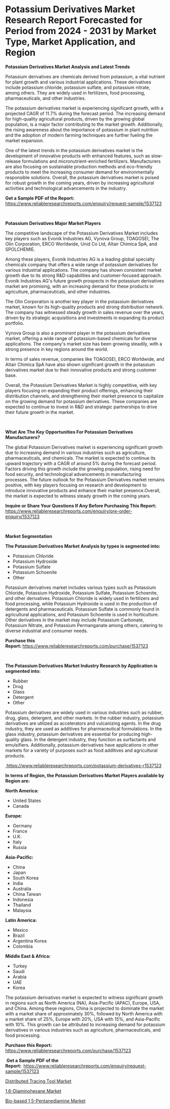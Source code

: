 <p><h1>Potassium Derivatives Market Research Report Forecasted for Period from 2024 -  2031 by Market Type, Market Application, and Region</h1></p><p><strong>Potassium Derivatives Market Analysis and Latest Trends</strong></p>
<p><p>Potassium derivatives are chemicals derived from potassium, a vital nutrient for plant growth and various industrial applications. These derivatives include potassium chloride, potassium sulfate, and potassium nitrate, among others. They are widely used in fertilizers, food processing, pharmaceuticals, and other industries.</p><p>The potassium derivatives market is experiencing significant growth, with a projected CAGR of 11.7% during the forecast period. The increasing demand for high-quality agricultural products, driven by the growing global population, is a major factor contributing to the market growth. Additionally, the rising awareness about the importance of potassium in plant nutrition and the adoption of modern farming techniques are further fueling the market expansion.</p><p>One of the latest trends in the potassium derivatives market is the development of innovative products with enhanced features, such as slow-release formulations and micronutrient-enriched fertilizers. Manufacturers are also focusing on sustainable production methods and eco-friendly products to meet the increasing consumer demand for environmentally responsible solutions. Overall, the potassium derivatives market is poised for robust growth in the coming years, driven by increasing agricultural activities and technological advancements in the industry.</p></p>
<p><strong>Get a Sample PDF of the Report:&nbsp;</strong> <a href="https://www.reliableresearchreports.com/enquiry/request-sample/1537123">https://www.reliableresearchreports.com/enquiry/request-sample/1537123</a></p>
<p>&nbsp;</p>
<p><strong>Potassium Derivatives Major Market Players</strong></p>
<p><p>The competitive landscape of the Potassium Derivatives Market includes key players such as Evonik Industries AG, Vynova Group, TOAGOSEI, The Olin Corporation, ERCO Worldwide, Unid Co Ltd, Altair Chimica SpA, and SPOLCHEMIE.</p><p>Among these players, Evonik Industries AG is a leading global specialty chemicals company that offers a wide range of potassium derivatives for various industrial applications. The company has shown consistent market growth due to its strong R&D capabilities and customer-focused approach. Evonik Industries AG's future growth prospects in the potassium derivatives market are promising, with an increasing demand for these products in agriculture, pharmaceuticals, and other industries.</p><p>The Olin Corporation is another key player in the potassium derivatives market, known for its high-quality products and strong distribution network. The company has witnessed steady growth in sales revenue over the years, driven by its strategic acquisitions and investments in expanding its product portfolio.</p><p>Vynova Group is also a prominent player in the potassium derivatives market, offering a wide range of potassium-based chemicals for diverse applications. The company's market size has been growing steadily, with a strong presence in key regions around the world.</p><p>In terms of sales revenue, companies like TOAGOSEI, ERCO Worldwide, and Altair Chimica SpA have also shown significant growth in the potassium derivatives market due to their innovative products and strong customer base.</p><p>Overall, the Potassium Derivatives Market is highly competitive, with key players focusing on expanding their product offerings, enhancing their distribution channels, and strengthening their market presence to capitalize on the growing demand for potassium derivatives. These companies are expected to continue to invest in R&D and strategic partnerships to drive their future growth in the market.</p></p>
<p>&nbsp;</p>
<p><strong>What Are The Key Opportunities For Potassium Derivatives Manufacturers?</strong></p>
<p><p>The global Potassium Derivatives market is experiencing significant growth due to increasing demand in various industries such as agriculture, pharmaceuticals, and chemicals. The market is expected to continue its upward trajectory with a CAGR of around 5% during the forecast period. Factors driving this growth include the growing population, rising need for food security, and technological advancements in manufacturing processes. The future outlook for the Potassium Derivatives market remains positive, with key players focusing on research and development to introduce innovative products and enhance their market presence.Overall, the market is expected to witness steady growth in the coming years.</p></p>
<p><strong>Inquire or Share Your Questions If Any Before Purchasing This Report:</strong> <a href="https://www.reliableresearchreports.com/enquiry/pre-order-enquiry/1537123">https://www.reliableresearchreports.com/enquiry/pre-order-enquiry/1537123</a></p>
<p>&nbsp;</p>
<p><strong>Market Segmentation</strong></p>
<p><strong>The Potassium Derivatives Market Analysis by types is segmented into:</strong></p>
<p><ul><li>Potassium Chloride</li><li>Potassium Hydroxide</li><li>Potassium Sulfate</li><li>Potassium Schoenite</li><li>Other</li></ul></p>
<p><p>Potassium derivatives market includes various types such as Potassium Chloride, Potassium Hydroxide, Potassium Sulfate, Potassium Schoenite, and other derivatives. Potassium Chloride is widely used in fertilizers and food processing, while Potassium Hydroxide is used in the production of detergents and pharmaceuticals. Potassium Sulfate is commonly found in agricultural applications, and Potassium Schoenite is used in horticulture. Other derivatives in the market may include Potassium Carbonate, Potassium Nitrate, and Potassium Permanganate among others, catering to diverse industrial and consumer needs.</p></p>
<p><strong>Purchase this Report:&nbsp;</strong><a href="https://www.reliableresearchreports.com/purchase/1537123">https://www.reliableresearchreports.com/purchase/1537123</a></p>
<p>&nbsp;</p>
<p><strong>The Potassium Derivatives Market Industry Research by Application is segmented into:</strong></p>
<p><ul><li>Rubber</li><li>Drug</li><li>Glass</li><li>Detergent</li><li>Other</li></ul></p>
<p><p>Potassium derivatives are widely used in various industries such as rubber, drug, glass, detergent, and other markets. In the rubber industry, potassium derivatives are utilized as accelerators and vulcanizing agents. In the drug industry, they are used as additives for pharmaceutical formulations. In the glass industry, potassium derivatives are essential for producing high-quality glass. In the detergent industry, they function as surfactants and emulsifiers. Additionally, potassium derivatives have applications in other markets for a variety of purposes such as food additives and agricultural products.</p></p>
<p><a href="https://www.reliableresearchreports.com/potassium-derivatives-r1537123">&nbsp;https://www.reliableresearchreports.com/potassium-derivatives-r1537123</a></p>
<p><strong>In terms of Region, the Potassium Derivatives Market Players available by Region are:</strong></p>
<p>
    <p> <strong> North America: </strong>
        <ul>
            <li>United States</li>
            <li>Canada</li>
        </ul>
        </p> 
    <p> <strong> Europe: </strong>
        <ul>
            <li>Germany</li>
            <li>France</li>
            <li>U.K.</li>
            <li>Italy</li>
            <li>Russia</li>
        </ul>
        </p> 
    <p> <strong> Asia-Pacific: </strong>
        <ul>
            <li>China</li>
            <li>Japan</li>
            <li>South Korea</li>
            <li>India</li>
            <li>Australia</li>
            <li>China Taiwan</li>
            <li>Indonesia</li>
            <li>Thailand</li>
            <li>Malaysia</li>
        </ul>
        </p> 
    <p> <strong> Latin America: </strong>
        <ul>
            <li>Mexico</li>
            <li>Brazil</li>
            <li>Argentina Korea</li>
            <li>Colombia</li>
        </ul>
        </p> 
    <p> <strong> Middle East & Africa: </strong>
        <ul>
            <li>Turkey</li>
            <li>Saudi</li>
            <li>Arabia</li>
            <li>UAE</li>
            <li>Korea</li>
        </ul>
    </p>
    </p>
<p><p>The potassium derivatives market is expected to witness significant growth in regions such as North America (NA), Asia-Pacific (APAC), Europe, USA, and China. Among these regions, China is projected to dominate the market with a market share of approximately 30%, followed by North America with a market share of 25%, Europe with 20%, USA with 15%, and Asia-Pacific with 10%. This growth can be attributed to increasing demand for potassium derivatives in various industries such as agriculture, pharmaceuticals, and food processing.</p></p>
<p><strong>Purchase this Report: </strong><a href="https://www.reliableresearchreports.com/purchase/1537123">https://www.reliableresearchreports.com/purchase/1537123</a></p>
<p>&nbsp;<strong>Get a Sample PDF of the Report:&nbsp;&nbsp;</strong><a href="https://www.reliableresearchreports.com/enquiry/request-sample/1537123">https://www.reliableresearchreports.com/enquiry/request-sample/1537123</a></p>
<p><strong></strong></p>
<p><p><a href="https://github.com/JermaineCrona2023/Market-Research-Report-List-2/blob/main/distributed-tracing-tool-market.md">Distributed Tracing Tool Market</a></p><p><a href="https://github.com/fkhcgcyl33/Market-Research-Report-List-1/blob/main/16-diaminohexane-market.md">1,6-Diaminohexane Market</a></p><p><a href="https://github.com/ctanaka235/Market-Research-Report-List-1/blob/main/bio-based-15-pentanediamine-market.md">Bio-based 1,5-Pentanediamine Market</a></p></p>